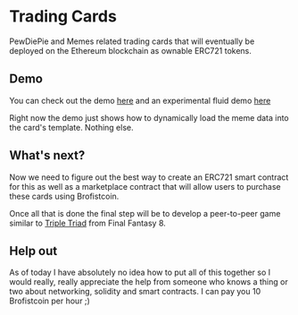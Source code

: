 # Trading Cards
PewDiePie and Memes related trading cards that will eventually be deployed on the Ethereum blockchain as ownable ERC721 tokens.

## Demo
You can check out the demo [here](https://brofistcoin.io/trading-cards/) and an experimental fluid demo [here](https://brofistcoin.io/trading-cards/fluid.html)

Right now the demo just shows how to dynamically load the meme data into the card's template. Nothing else.

## What's next?
Now we need to figure out the best way to create an ERC721 smart contract for this as well as a marketplace contract that will allow users to purchase these cards using Brofistcoin.

Once all that is done the final step will be to develop a peer-to-peer game similar to [Triple Triad](https://github.com/itdelatrisu/triple-triad-html5) from Final Fantasy 8. 

## Help out
As of today I have absolutely no idea how to put all of this together so I would really, really appreciate the help from someone who knows a thing or two about networking, solidity and smart contracts. I can pay you 10 Brofistcoin per hour ;)

